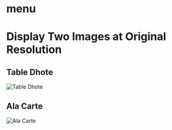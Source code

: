 # menu
# Display Two Images at Original Resolution

## Table Dhote
![Table Dhote](https://imgur.com/5EUWM7j)

## Ala Carte
![Ala Carte](https://imgur.com/dsrMKuD)
